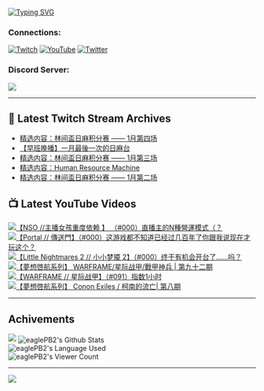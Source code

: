 <!--### Hello people, I'm EaglePB2 - The one who building something for fun 👋
Thank you for standby for this profile.   
The purpose of this profile is coming soon.   
You may come back later, as you wish if this readme.md is updated.   -->

<a href="https://git.io/typing-svg"><img src="https://readme-typing-svg.herokuapp.com?font=Fira+Code&duration=1000&pause=5000&vCenter=true&random=false&width=500&lines=%F0%9F%91%8B+Hello+Everyone%2C+I'm+EaglePB2.;%F0%9F%99%87+Thank+you+for+stopping+by+my+profile.+;%F0%9F%94%AD+%3D%3D%3D%3D+%F0%9F%94%AD;%F0%9F%91%8B+%E4%BD%A0%E5%A5%BD%EF%BC%8C%E6%AD%A1%E8%BF%8E%E4%BE%86%E5%88%B0%E6%88%91%E7%9A%84%E4%BB%A3%E7%A2%BC%E5%BA%AB%E3%80%82;%F0%9F%99%87+%E6%84%9F%E8%AC%9D%E5%89%8D%E4%BE%86%E5%8F%83%E8%A7%80%E5%B0%8F%E5%B1%8B+owo~" alt="Typing SVG" /></a>

### Connections:

[![Twitch](https://img.shields.io/badge/Twitch-9347FF?style=flat-square&logo=twitch&logoColor=white)](https://www.twitch.tv/eaglepb2)
[![YouTube](https://img.shields.io/badge/YouTube-%23FF0000.svg?style=flat-square&logo=YouTube&logoColor=white)](https://www.youtube.com/eaglepb2)
[![Twitter](https://img.shields.io/badge/Twitter-%231DA1F2.svg?style=flat-square&logo=Twitter&logoColor=white)](https://twitter.com/eaglepb2)

### Discord Server:

[![](https://invidget.switchblade.xyz/qKrub9b?theme=dark&language=ch)](https://discord.gg/qKrub9b)

---

## 👾 Latest Twitch Stream Archives
<!-- TWITCH:START -->
- [精选内容：林间盃日麻积分赛 —— 1月第四场](https://www.twitch.tv/videos/2049140261)
- [【早班晚播】一月最後一次的日麻台](https://www.twitch.tv/videos/2048947036)
- [精选内容：林间盃日麻积分赛 —— 1月第三场](https://www.twitch.tv/videos/2043840465)
- [精选内容：Human Resource Machine](https://www.twitch.tv/videos/2039211634)
- [精选内容：林间盃日麻积分赛 —— 1月第二场](https://www.twitch.tv/videos/2028353476)
<!-- TWITCH:END -->



## 📺 Latest YouTube Videos
<!-- YOUTUBE:START -->
<!-- YOUTUBE:END -->

<!-- BEGIN YOUTUBE-CARDS -->
<a href="https://www.youtube.com/watch?v=nEQFYXo-1xw">
  <picture>
    <source media="(prefers-color-scheme: dark)" srcset="https://ytcards.demolab.com/?id=nEQFYXo-1xw&title=%E3%80%90NSO+%2F%2F%E4%B8%BB%E6%92%AD%E5%A5%B3%E5%AD%A9%E9%87%8D%E5%BA%A6%E4%BE%9D%E8%B5%96+%E3%80%91+%EF%BC%88%23000%EF%BC%89%E7%9B%B4%E6%92%AD%E4%B8%BB%E7%9A%84N%E7%A8%AE%E7%87%9F%E9%81%8B%E6%A8%A1%E5%BC%8F%EF%BC%88%EF%BC%9F&lang=zh&timestamp=1706759635&background_color=%230d1117&title_color=%23ffffff&stats_color=%23dedede&max_title_lines=1&width=250&border_radius=5&duration=14400">
    <img src="https://ytcards.demolab.com/?id=nEQFYXo-1xw&title=%E3%80%90NSO+%2F%2F%E4%B8%BB%E6%92%AD%E5%A5%B3%E5%AD%A9%E9%87%8D%E5%BA%A6%E4%BE%9D%E8%B5%96+%E3%80%91+%EF%BC%88%23000%EF%BC%89%E7%9B%B4%E6%92%AD%E4%B8%BB%E7%9A%84N%E7%A8%AE%E7%87%9F%E9%81%8B%E6%A8%A1%E5%BC%8F%EF%BC%88%EF%BC%9F&lang=zh&timestamp=1706759635&background_color=%23ffffff&title_color=%2324292f&stats_color=%2357606a&max_title_lines=1&width=250&border_radius=5&duration=14400" alt="【NSO //主播女孩重度依赖 】 （#000）直播主的N種營運模式（？" title="【NSO //主播女孩重度依赖 】 （#000）直播主的N種營運模式（？">
  </picture>
</a>
<a href="https://www.youtube.com/watch?v=evhJlfZXx3Q">
  <picture>
    <source media="(prefers-color-scheme: dark)" srcset="https://ytcards.demolab.com/?id=evhJlfZXx3Q&title=%E3%80%90Portal+%2F%2F+%E5%82%B3%E9%80%81%E9%96%80%E3%80%91%EF%BC%88%23000%EF%BC%89%E8%BF%99%E6%B8%B8%E6%88%8F%E9%83%BD%E4%B8%8D%E7%9F%A5%E9%81%93%E5%B7%B2%E7%BB%8F%E8%BF%87%E5%87%A0%E7%99%BE%E5%B9%B4%E4%BA%86%E4%BD%A0%E8%B7%9F%E6%88%91%E8%AF%B4%E7%8E%B0%E5%9C%A8%E6%89%8D%E7%8E%A9%E8%BF%99%E4%B8%AA%EF%BC%9F&lang=zh&timestamp=1706689026&background_color=%230d1117&title_color=%23ffffff&stats_color=%23dedede&max_title_lines=1&width=250&border_radius=5&duration=9715">
    <img src="https://ytcards.demolab.com/?id=evhJlfZXx3Q&title=%E3%80%90Portal+%2F%2F+%E5%82%B3%E9%80%81%E9%96%80%E3%80%91%EF%BC%88%23000%EF%BC%89%E8%BF%99%E6%B8%B8%E6%88%8F%E9%83%BD%E4%B8%8D%E7%9F%A5%E9%81%93%E5%B7%B2%E7%BB%8F%E8%BF%87%E5%87%A0%E7%99%BE%E5%B9%B4%E4%BA%86%E4%BD%A0%E8%B7%9F%E6%88%91%E8%AF%B4%E7%8E%B0%E5%9C%A8%E6%89%8D%E7%8E%A9%E8%BF%99%E4%B8%AA%EF%BC%9F&lang=zh&timestamp=1706689026&background_color=%23ffffff&title_color=%2324292f&stats_color=%2357606a&max_title_lines=1&width=250&border_radius=5&duration=9715" alt="【Portal // 傳送門】（#000）这游戏都不知道已经过几百年了你跟我说现在才玩这个？" title="【Portal // 傳送門】（#000）这游戏都不知道已经过几百年了你跟我说现在才玩这个？">
  </picture>
</a>
<a href="https://www.youtube.com/watch?v=XumjVrkGH-Y">
  <picture>
    <source media="(prefers-color-scheme: dark)" srcset="https://ytcards.demolab.com/?id=XumjVrkGH-Y&title=%E3%80%90Little+Nightmares+2+%2F%2F+%E5%B0%8F%E5%B0%8F%E6%A2%A6%E9%AD%87+2%E3%80%91%EF%BC%88%23000%EF%BC%89%E7%BB%88%E4%BA%8E%E6%9C%89%E6%9C%BA%E4%BC%9A%E5%BC%80%E5%8F%B0%E4%BA%86%E2%80%A6%E2%80%A6%E5%90%97%EF%BC%9F&lang=zh&timestamp=1706598064&background_color=%230d1117&title_color=%23ffffff&stats_color=%23dedede&max_title_lines=1&width=250&border_radius=5&duration=18981">
    <img src="https://ytcards.demolab.com/?id=XumjVrkGH-Y&title=%E3%80%90Little+Nightmares+2+%2F%2F+%E5%B0%8F%E5%B0%8F%E6%A2%A6%E9%AD%87+2%E3%80%91%EF%BC%88%23000%EF%BC%89%E7%BB%88%E4%BA%8E%E6%9C%89%E6%9C%BA%E4%BC%9A%E5%BC%80%E5%8F%B0%E4%BA%86%E2%80%A6%E2%80%A6%E5%90%97%EF%BC%9F&lang=zh&timestamp=1706598064&background_color=%23ffffff&title_color=%2324292f&stats_color=%2357606a&max_title_lines=1&width=250&border_radius=5&duration=18981" alt="【Little Nightmares 2 // 小小梦魇 2】（#000）终于有机会开台了……吗？" title="【Little Nightmares 2 // 小小梦魇 2】（#000）终于有机会开台了……吗？">
  </picture>
</a>
<a href="https://www.youtube.com/watch?v=jWeV1_sm00I">
  <picture>
    <source media="(prefers-color-scheme: dark)" srcset="https://ytcards.demolab.com/?id=jWeV1_sm00I&title=%E3%80%90%E5%A4%A2%E6%83%B3%E5%95%93%E8%88%AA%E7%B3%BB%E5%88%97%E3%80%91+WARFRAME%2F%E6%98%9F%E9%99%85%E6%88%98%E7%94%B2%2F%E6%88%B0%E7%94%B2%E7%A5%9E%E5%85%B5+%7C+%E7%AC%AC%E4%B9%9D%E5%8D%81%E4%BA%8C%E6%9C%9F&lang=zh&timestamp=1706502971&background_color=%230d1117&title_color=%23ffffff&stats_color=%23dedede&max_title_lines=1&width=250&border_radius=5&duration=10997">
    <img src="https://ytcards.demolab.com/?id=jWeV1_sm00I&title=%E3%80%90%E5%A4%A2%E6%83%B3%E5%95%93%E8%88%AA%E7%B3%BB%E5%88%97%E3%80%91+WARFRAME%2F%E6%98%9F%E9%99%85%E6%88%98%E7%94%B2%2F%E6%88%B0%E7%94%B2%E7%A5%9E%E5%85%B5+%7C+%E7%AC%AC%E4%B9%9D%E5%8D%81%E4%BA%8C%E6%9C%9F&lang=zh&timestamp=1706502971&background_color=%23ffffff&title_color=%2324292f&stats_color=%2357606a&max_title_lines=1&width=250&border_radius=5&duration=10997" alt="【夢想啓航系列】 WARFRAME/星际战甲/戰甲神兵 | 第九十二期" title="【夢想啓航系列】 WARFRAME/星际战甲/戰甲神兵 | 第九十二期">
  </picture>
</a>
<a href="https://www.youtube.com/watch?v=JDuvqE5BJSA">
  <picture>
    <source media="(prefers-color-scheme: dark)" srcset="https://ytcards.demolab.com/?id=JDuvqE5BJSA&title=%E3%80%90WARFRAME+%2F%2F+%E6%98%9F%E9%99%85%E6%88%98%E7%94%B2%E3%80%91%EF%BC%88%23091%EF%BC%89%E6%8C%87%E6%95%B01%E5%B0%8F%E6%97%B6&lang=zh&timestamp=1706418008&background_color=%230d1117&title_color=%23ffffff&stats_color=%23dedede&max_title_lines=1&width=250&border_radius=5&duration=14349">
    <img src="https://ytcards.demolab.com/?id=JDuvqE5BJSA&title=%E3%80%90WARFRAME+%2F%2F+%E6%98%9F%E9%99%85%E6%88%98%E7%94%B2%E3%80%91%EF%BC%88%23091%EF%BC%89%E6%8C%87%E6%95%B01%E5%B0%8F%E6%97%B6&lang=zh&timestamp=1706418008&background_color=%23ffffff&title_color=%2324292f&stats_color=%2357606a&max_title_lines=1&width=250&border_radius=5&duration=14349" alt="【WARFRAME // 星际战甲】（#091）指数1小时" title="【WARFRAME // 星际战甲】（#091）指数1小时">
  </picture>
</a>
<a href="https://www.youtube.com/watch?v=k9iPSvfjJBs">
  <picture>
    <source media="(prefers-color-scheme: dark)" srcset="https://ytcards.demolab.com/?id=k9iPSvfjJBs&title=%E3%80%90%E5%A4%A2%E6%83%B3%E5%95%93%E8%88%AA%E7%B3%BB%E5%88%97%E3%80%91+Conon+Exiles+%2F+%E6%9F%AF%E5%8D%97%E7%9A%84%E6%B5%81%E4%BA%A1%7C+%E7%AC%AC%E5%85%AB%E6%9C%9F&lang=zh&timestamp=1706327168&background_color=%230d1117&title_color=%23ffffff&stats_color=%23dedede&max_title_lines=1&width=250&border_radius=5&duration=7845">
    <img src="https://ytcards.demolab.com/?id=k9iPSvfjJBs&title=%E3%80%90%E5%A4%A2%E6%83%B3%E5%95%93%E8%88%AA%E7%B3%BB%E5%88%97%E3%80%91+Conon+Exiles+%2F+%E6%9F%AF%E5%8D%97%E7%9A%84%E6%B5%81%E4%BA%A1%7C+%E7%AC%AC%E5%85%AB%E6%9C%9F&lang=zh&timestamp=1706327168&background_color=%23ffffff&title_color=%2324292f&stats_color=%2357606a&max_title_lines=1&width=250&border_radius=5&duration=7845" alt="【夢想啓航系列】 Conon Exiles / 柯南的流亡| 第八期" title="【夢想啓航系列】 Conon Exiles / 柯南的流亡| 第八期">
  </picture>
</a>
<!-- END YOUTUBE-CARDS -->

---

## Achivements
[![](https://github-profile-trophy.vercel.app/?username=eaglepb2&theme=monokai&no-bg=true&&title=Repositories,Issues,Commit,MultiLanguage)](https://github.com/anuraghazra/github-readme-stats)
<img align="center" alt="eaglePB2's Github Stats" src="https://github-readme-stats.vercel.app/api?username=eaglePB2&show_icons=true&hide_border=true&theme=merko" />
<br>
<img align="center" alt="eaglePB2's Language Used" src="https://github-readme-stats.vercel.app/api/top-langs/?username=eaglePB2&show_icons=true&hide_border=true&theme=merko&layout=compact&langs_count=8" />
<br>
<img align="center" alt="eaglePB2's Viewer Count" src="https://visitcount.itsvg.in/api?id=eaglepb2&label=Profile%20Views&color=3&icon=5&pretty=true" />

<hr>

<!-- RANDOMQUOTE:START -->
![](https://quotes-github-readme.vercel.app/api?type=horizontal&theme=merko)
<!-- RANDOMQUOTE:END -->


<!--
       _____   _   _   _____       _____   _   _   ____   
      |_   _| | | | | |  ___|     |  ___| | \ | | |  _  \  
        | |   | |_| | | |___      | |___  |  \| | | | | | 
        | |   |  _  | |  ___|     |  ___| |     | | | | | 
        | |   | | | | | |___      | |___  | |\  | | |_| | 
        |_|   |_| |_| |_____|     |_____| |_| \_| |____ / 
      
-->
